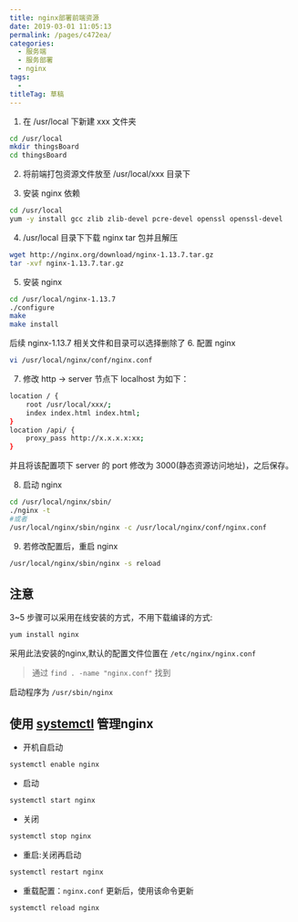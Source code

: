```yaml
---
title: nginx部署前端资源
date: 2019-03-01 11:05:13
permalink: /pages/c472ea/
categories: 
  - 服务端
  - 服务部署
  - nginx
tags: 
  - 
titleTag: 草稿
---
```


1. 在 /usr/local 下新建 xxx 文件夹
```bash
cd /usr/local
mkdir thingsBoard
cd thingsBoard
```
2. 将前端打包资源文件放至 /usr/local/xxx 目录下

3. 安装 nginx 依赖
```bash
cd /usr/local
yum -y install gcc zlib zlib-devel pcre-devel openssl openssl-devel
```
4. /usr/local 目录下下载 nginx tar 包并且解压
```bash
wget http://nginx.org/download/nginx-1.13.7.tar.gz
tar -xvf nginx-1.13.7.tar.gz
```
5. 安装 nginx
```bash
cd /usr/local/nginx-1.13.7
./configure
make
make install
```
后续 nginx-1.13.7 相关文件和目录可以选择删除了
6. 配置 nginx
```bash
vi /usr/local/nginx/conf/nginx.conf
```
7. 修改 http -> server 节点下 localhost 为如下：
```bash
location / {
    root /usr/local/xxx/;
    index index.html index.html;
}
location /api/ {
    proxy_pass http://x.x.x.x:xx;
}
```
并且将该配置项下 server 的 port 修改为 3000(静态资源访问地址)，之后保存。

8. 启动 nginx
```bash
cd /usr/local/nginx/sbin/
./nginx -t
#或者
/usr/local/nginx/sbin/nginx -c /usr/local/nginx/conf/nginx.conf
```
9. 若修改配置后，重启 nginx
```bash
/usr/local/nginx/sbin/nginx -s reload
```

## 注意

3~5 步骤可以采用在线安装的方式，不用下载编译的方式:
```sh
yum install nginx
```
采用此法安装的nginx,默认的配置文件位置在 `/etc/nginx/nginx.conf` 
> 通过 `find . -name "nginx.conf"` 找到

启动程序为 `/usr/sbin/nginx` 

## 使用 [systemctl](https://www.cnblogs.com/sparkdev/p/8472711.html) 管理nginx

- 开机自启动

```sh
systemctl enable nginx
```

- 启动

```sh
systemctl start nginx
```

- 关闭

```sh
systemctl stop nginx
```

- 重启:关闭再启动

```sh
systemctl restart nginx
```

- 重载配置：`nginx.conf` 更新后，使用该命令更新

```sh
systemctl reload nginx
```